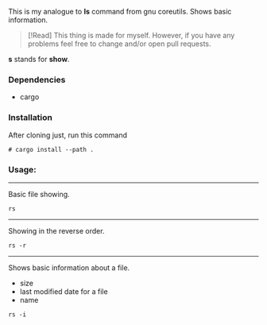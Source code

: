 This is my analogue to **ls** command from gnu coreutils. Shows basic information.

> [!Read]
> This thing is made for myself. However, 
if you have any problems feel free to change and/or open pull requests.

<!--Works on both windows and linux.-->
**s** stands for **show**.

### Dependencies
+ cargo

### Installation
After cloning just, run this command
```
# cargo install --path .
```

### Usage:
-------
Basic file showing.
```
rs
```
--------
Showing in the reverse order.
```
rs -r 
```
--------
Shows basic information about a file.
+ size
+ last modified date for a file
+ name
```
rs -i
``` 

